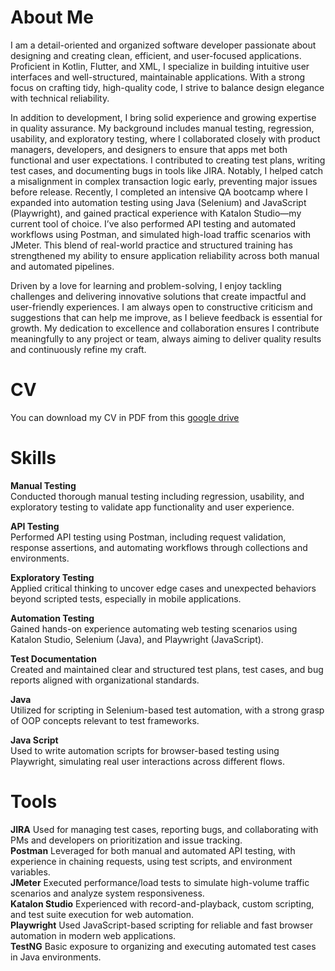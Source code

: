 # About Me
I am a detail-oriented and organized software developer passionate about designing and creating clean, efficient, and user-focused applications. Proficient in Kotlin, Flutter, and XML, I specialize in building intuitive user interfaces and well-structured, maintainable applications. With a strong focus on crafting tidy, high-quality code, I strive to balance design elegance with technical reliability.

In addition to development, I bring solid experience and growing expertise in quality assurance. My background includes manual testing, regression, usability, and exploratory testing, where I collaborated closely with product managers, developers, and designers to ensure that apps met both functional and user expectations. I contributed to creating test plans, writing test cases, and documenting bugs in tools like JIRA. Notably, I helped catch a misalignment in complex transaction logic early, preventing major issues before release. Recently, I completed an intensive QA bootcamp where I expanded into automation testing using Java (Selenium) and JavaScript (Playwright), and gained practical experience with Katalon Studio—my current tool of choice. I’ve also performed API testing and automated workflows using Postman, and simulated high-load traffic scenarios with JMeter. This blend of real-world practice and structured training has strengthened my ability to ensure application reliability across both manual and automated pipelines.

Driven by a love for learning and problem-solving, I enjoy tackling challenges and delivering innovative solutions that create impactful and user-friendly experiences. I am always open to constructive criticism and suggestions that can help me improve, as I believe feedback is essential for growth. My dedication to excellence and collaboration ensures I contribute meaningfully to any project or team, always aiming to deliver quality results and continuously refine my craft.

# CV
You can download my CV in PDF from this [google drive](https://drive.google.com/file/d/1O2d2tBSO1vE3EaMHyLl1Zd-JMxtJaHwi/view?usp=sharing) 

# Skills
**Manual Testing**<br/>
Conducted thorough manual testing including regression, usability, and exploratory testing to validate app functionality and user experience.<br/>

**API Testing**<br/>
Performed API testing using Postman, including request validation, response assertions, and automating workflows through collections and environments.<br/>

**Exploratory Testing**<br/>
Applied critical thinking to uncover edge cases and unexpected behaviors beyond scripted tests, especially in mobile applications.<br/>

**Automation Testing**<br/>
Gained hands-on experience automating web testing scenarios using Katalon Studio, Selenium (Java), and Playwright (JavaScript).<br/>

**Test Documentation**<br/>
Created and maintained clear and structured test plans, test cases, and bug reports aligned with organizational standards.<br/>

**Java**<br/>
Utilized for scripting in Selenium-based test automation, with a strong grasp of OOP concepts relevant to test frameworks.<br/>

**Java Script**<br/>
Used to write automation scripts for browser-based testing using Playwright, simulating real user interactions across different flows.<br/>

# Tools
**JIRA**
Used for managing test cases, reporting bugs, and collaborating with PMs and developers on prioritization and issue tracking.<br/>
**Postman** 
Leveraged for both manual and automated API testing, with experience in chaining requests, using test scripts, and environment variables.<br/>
**JMeter**
Executed performance/load tests to simulate high-volume traffic scenarios and analyze system responsiveness.<br/>
**Katalon Studio**
Experienced with record-and-playback, custom scripting, and test suite execution for web automation.<br/>
**Playwright**
Used JavaScript-based scripting for reliable and fast browser automation in modern web applications.<br/>
**TestNG**
Basic exposure to organizing and executing automated test cases in Java environments.<br/>
